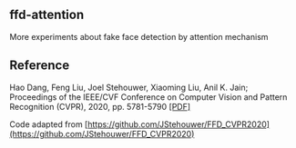 ## ffd-attention

More experiments about fake face detection by attention mechanism

## Reference

Hao Dang, Feng Liu, Joel Stehouwer, Xiaoming Liu, Anil K. Jain; Proceedings of the IEEE/CVF Conference on Computer Vision and Pattern Recognition (CVPR), 2020, pp. 5781-5790 [\[PDF\]](https://openaccess.thecvf.com/content_CVPR_2020/papers/Dang_On_the_Detection_of_Digital_Face_Manipulation_CVPR_2020_paper.pdf)

Code adapted from [https://github.com/JStehouwer/FFD_CVPR2020](https://github.com/JStehouwer/FFD_CVPR2020)